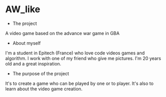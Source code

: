AW_like
=======

- The project

A video game based on the advance war game in GBA

- About myself

I'm a student in Epitech (France) who love code videos games and algorithm. I work with one of my friend who give me pictures.
I'm 20 years old and a great inspiration.

- The purpose of the project

It's to create a game who can be played by one or to player. It's also to learn about the video game creation.
